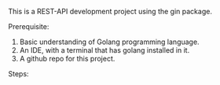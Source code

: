 This is a REST-API development project using the gin package.

Prerequisite:
1. Basic understanding of Golang programming language.
2. An IDE, with a terminal that has golang installed in it.
3. A github repo for this project.

Steps:



